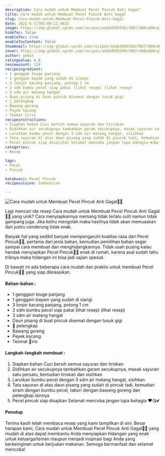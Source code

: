 ```yaml
---
description: Cara mudah untuk Membuat Pecel Pincuk Anti Gagal"
title: Cara mudah untuk Membuat Pecel Pincuk Anti Gagal
slug: Cara-mudah-untuk-Membuat-Pecel-Pincuk-Anti-Gagal
date: 2022-6-11T03:09:12.063Z
image: https://img-global.cpcdn.com/recipes/ada64585556cf807/400x400cq70/photo.jpg
hideToc: false
enableToc: true
enableTocContent: false
thumbnail: https://img-global.cpcdn.com/recipes/ada64585556cf807/400x400cq70/photo.jpg
cover: https://img-global.cpcdn.com/recipes/ada64585556cf807/400x400cq70/photo.jpg
author: admin
ratingvalue: 4.8
reviewcount: 124
recipeingredient:
- 1 genggam touge panjang
- 1 genggam bayam yang sudah di siangi
- 3 lonjor kacang panjang, potong 1 cm
- 2 sdm bumbu pecel siap pakai (lihat resep) (lihat resep)
- 3 sdm air matang hangat
- Daun pisang di buat pincuk disemat dengan tusuk gigi
- 🍂 pelengkap
- Bawang goreng
- Peyek kacang
- Teomat 🍅iris
recipeinstructions:
- Siapkan bahan Cuci bersih semua sayuran dan tiriskan
- Didihkan air secukupnya tambahkan garam secukupnya, masak sayuran satu persatu, kemudian tiriskan dan sisihkan
- Larutkan bumbu pecel dengan 3 sdm air matang hangat, sisihkan
- Tata sayuran di atas daun pisang yang sudah di pincuk tadi, kemudian siram dengan bumbu pecel, taburi dengan bawang goreng dan pelengkap lainnya
- Pecel pincuk siap disajikan Selamat mencoba jangan lupa bahagia ❤️😘💕
categories:
- Resep

tags:
- Pecel
- Pincuk

katakunci: Pecel Pincuk
recipecuisine: Indonesian

---
```


![Cara mudah untuk Membuat Pecel Pincuk Anti Gagal👩‍🍳](https://img-global.cpcdn.com/recipes/ada64585556cf807/400x400cq70/photo.jpg)

Lagi mencari ide resep Cara mudah untuk Membuat Pecel Pincuk Anti Gagal👩‍🍳 yang unik? Cara menyiapkannya memang tidak terlalu sulit namun tidak gampang juga. Jika keliru mengolah maka hasilnya tidak akan memuaskan dan justru cenderung tidak enak.

Banyak hal yang sedikit banyak mempengaruhi kualitas rasa dari Pecel Pincuk👩‍🍳, pertama dari jenis bahan, kemudian pemilihan bahan segar sampai cara membuat dan menghidangkannya. Tidak usah pusing kalau hendak menyiapkan Pecel Pincuk👩‍🍳 enak di rumah, karena asal sudah tahu triknya maka hidangan ini bisa jadi sajian spesial.

Di bawah ini ada beberapa cara mudah dan praktis untuk membuat Pecel Pincuk👩‍🍳 yang siap dikreasikan.

<!--inarticleads1-->

#### Bahan-bahan :

- 1 genggam touge panjang
- 1 genggam bayam yang sudah di siangi
- 3 lonjor kacang panjang, potong 1 cm
- 2 sdm bumbu pecel siap pakai (lihat resep) (lihat resep)
- 3 sdm air matang hangat
- Daun pisang di buat pincuk disemat dengan tusuk gigi
- 🍂 pelengkap
- Bawang goreng
- Peyek kacang
- Teomat 🍅iris

<!--inarticleads2-->

#### Langkah-langkah membuat :

1. Siapkan bahan Cuci bersih semua sayuran dan tiriskan
1. Didihkan air secukupnya tambahkan garam secukupnya, masak sayuran satu persatu, kemudian tiriskan dan sisihkan
1. Larutkan bumbu pecel dengan 3 sdm air matang hangat, sisihkan
1. Tata sayuran di atas daun pisang yang sudah di pincuk tadi, kemudian siram dengan bumbu pecel, taburi dengan bawang goreng dan pelengkap lainnya
1. Pecel pincuk siap disajikan Selamat mencoba jangan lupa bahagia ❤️😘💕

#### Penutup

Terima kasih telah membaca resep yang kami tampilkan di sini. Besar harapan kami, Cara mudah untuk Membuat Pecel Pincuk Anti Gagal👩‍🍳 yang mudah di atas dapat membantu Anda menyiapkan hidangan yang enak untuk keluarga/teman maupun menjadi inspirasi bagi Anda yang berkeinginan untuk berjualan makanan. Semoga bermanfaat dan selamat mencoba!